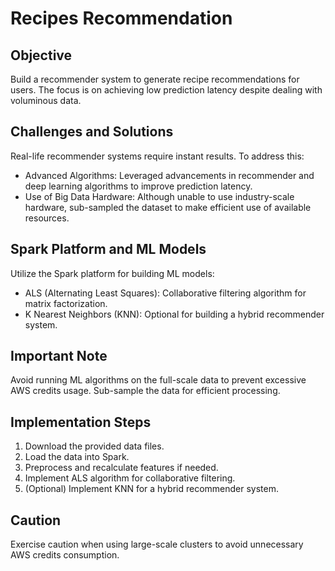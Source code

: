 <!DOCTYPE html>
<html lang="en">

<head>
  <meta charset="UTF-8">
  <meta name="viewport" content="width=device-width, initial-scale=1.0">
</head>

<body>

  <h1>Recipes Recommendation</h1>

  <h2>Objective</h2>
  <p>Build a recommender system to generate recipe recommendations for users. The focus is on achieving low prediction latency despite dealing with voluminous data.</p>

  <h2>Challenges and Solutions</h2>
  <p>Real-life recommender systems require instant results. To address this:</p>
  <ul>
    <li>Advanced Algorithms: Leveraged advancements in recommender and deep learning algorithms to improve prediction latency.</li>
    <li>Use of Big Data Hardware: Although unable to use industry-scale hardware, sub-sampled the dataset to make efficient use of available resources.</li>
  </ul>

  <h2>Spark Platform and ML Models</h2>
  <p>Utilize the Spark platform for building ML models:</p>
  <ul>
    <li>ALS (Alternating Least Squares): Collaborative filtering algorithm for matrix factorization.</li>
    <li>K Nearest Neighbors (KNN): Optional for building a hybrid recommender system.</li>
  </ul>

  <h2>Important Note</h2>
  <p>Avoid running ML algorithms on the full-scale data to prevent excessive AWS credits usage. Sub-sample the data for efficient processing.</p>

  <h2>Implementation Steps</h2>
  <ol>
    <li>Download the provided data files.</li>
    <li>Load the data into Spark.</li>
    <li>Preprocess and recalculate features if needed.</li>
    <li>Implement ALS algorithm for collaborative filtering.</li>
    <li>(Optional) Implement KNN for a hybrid recommender system.</li>
  </ol>

  <h2>Caution</h2>
  <p>Exercise caution when using large-scale clusters to avoid unnecessary AWS credits consumption.</p>

</body>

</html>
